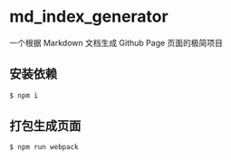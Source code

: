 # md_index_generator

一个根据 Markdown 文档生成 Github Page 页面的极简项目

## 安装依赖

```bash
$ npm i
```

## 打包生成页面

```bash
$ npm run webpack
```
